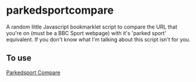 parkedsportcompare
==================

A random little Javascript bookmarklet script to compare the URL that you're on (must be a BBC Sport webpage) with it's 'parked sport' equivalent. If you don't know what I'm talking about this script isn't for you.

To use
------

<a href="javascript:(function(){if(window.myBookmarklet!==undefined){myBookmarklet();}else{document.body.appendChild(document.createElement('script')).src='https://raw.github.com/m0nkmaster/parkedsportcompare/master/bookmarklet.js?';}})();">Parkedsport Compare</a>
